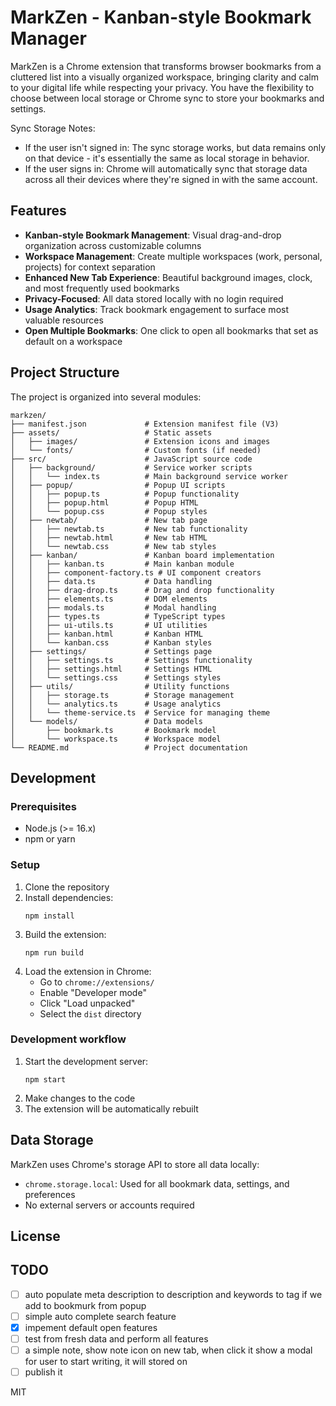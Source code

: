 # MarkZen - Kanban-style Bookmark Manager

MarkZen is a Chrome extension that transforms browser bookmarks from a cluttered list into a visually organized workspace, bringing clarity and calm to your digital life while respecting your privacy. You have the flexibility to choose between local storage or Chrome sync to store your bookmarks and settings.

Sync Storage Notes: 
- If the user isn't signed in: The sync storage works, but data remains only on that device - it's essentially the same as local storage in behavior.
- If the user signs in: Chrome will automatically sync that storage data across all their devices where they're signed in with the same account.

## Features

- **Kanban-style Bookmark Management**: Visual drag-and-drop organization across customizable columns
- **Workspace Management**: Create multiple workspaces (work, personal, projects) for context separation
- **Enhanced New Tab Experience**: Beautiful background images, clock, and most frequently used bookmarks
- **Privacy-Focused**: All data stored locally with no login required
- **Usage Analytics**: Track bookmark engagement to surface most valuable resources
- **Open Multiple Bookmarks**: One click to open all bookmarks that set as default on a workspace

## Project Structure

The project is organized into several modules:

```
markzen/
├── manifest.json             # Extension manifest file (V3)
├── assets/                   # Static assets
│   ├── images/               # Extension icons and images
│   └── fonts/                # Custom fonts (if needed)
├── src/                      # JavaScript source code
│   ├── background/           # Service worker scripts
│   │   └── index.ts          # Main background service worker
│   ├── popup/                # Popup UI scripts
│   │   ├── popup.ts          # Popup functionality
│   │   ├── popup.html        # Popup HTML
│   │   └── popup.css         # Popup styles
│   ├── newtab/               # New tab page
│   │   ├── newtab.ts         # New tab functionality
│   │   ├── newtab.html       # New tab HTML
│   │   └── newtab.css        # New tab styles
│   ├── kanban/               # Kanban board implementation
│   │   ├── kanban.ts         # Main kanban module
│   │   ├── component-factory.ts # UI component creators
│   │   ├── data.ts           # Data handling
│   │   ├── drag-drop.ts      # Drag and drop functionality
│   │   ├── elements.ts       # DOM elements
│   │   ├── modals.ts         # Modal handling
│   │   ├── types.ts          # TypeScript types
│   │   ├── ui-utils.ts       # UI utilities
│   │   ├── kanban.html       # Kanban HTML
│   │   └── kanban.css        # Kanban styles
│   ├── settings/             # Settings page
│   │   ├── settings.ts       # Settings functionality
│   │   ├── settings.html     # Settings HTML
│   │   └── settings.css      # Settings styles
│   ├── utils/                # Utility functions
│   │   ├── storage.ts        # Storage management
│   │   └── analytics.ts      # Usage analytics
│   │   └── theme-service.ts  # Service for managing theme
│   └── models/               # Data models
│       ├── bookmark.ts       # Bookmark model
│       └── workspace.ts      # Workspace model
└── README.md                 # Project documentation
```

## Development

### Prerequisites

- Node.js (>= 16.x)
- npm or yarn

### Setup

1. Clone the repository
2. Install dependencies:
   ```
   npm install
   ```
3. Build the extension:
   ```
   npm run build
   ```
4. Load the extension in Chrome:
   - Go to `chrome://extensions/`
   - Enable "Developer mode"
   - Click "Load unpacked"
   - Select the `dist` directory

### Development workflow

1. Start the development server:
   ```
   npm start
   ```
2. Make changes to the code
3. The extension will be automatically rebuilt

## Data Storage

MarkZen uses Chrome's storage API to store all data locally:

- `chrome.storage.local`: Used for all bookmark data, settings, and preferences
- No external servers or accounts required

## License

## TODO
- [ ] auto populate meta description to description and keywords to tag if we add to bookmurk from popup
- [ ] simple auto complete search feature
- [x] impement default open features
- [ ] test from fresh data and perform all features
- [ ] a simple note, show note icon on new tab, when click it show a modal for user to start writing, it will stored on 
- [ ] publish it  

MIT